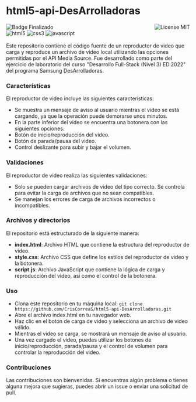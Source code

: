 # html5-api-DesArrolladoras
![Badge Finalizado](https://img.shields.io/badge/STATUS-FINALIZADO-violet)
<img align="right" alt="License MIT" src="https://img.shields.io/badge/LICENSE-MIT-green" /> <br/>
<img alt="html5" src="https://img.shields.io/badge/-HTML5-E34F26?style=flat-square&logo=html5&logoColor=white" />
<img alt="css3" src="https://img.shields.io/badge/-CSS3-1572B6?style=flat-square&logo=css3&logoColor=white" />
<img alt="javascript" src="https://img.shields.io/badge/-JavaScript-F7DF1E?style=flat-square&logo=javascript&logoColor=black" />
<br/><br/>
Este repositorio contiene el código fuente de un reproductor de video que carga y reproduce un archivo de video local utilizando las opciones permitidas por el API Media Source. Fue desarrollado como parte del ejercicio de laboratorio del curso "Desarrollo Full-Stack (Nivel 3) ED.2022" del programa Samsung DesArrolladoras.

### Características
El reproductor de video incluye las siguientes características:

- Se muestra un mensaje de aviso al usuario mientras el video se está cargando, ya que la operación puede demorarse unos minutos.
- En la parte inferior del video se encuentra una botonera con las siguientes opciones:
- Botón de inicio/reproducción del video.
- Botón de parada/pausa del video.
- Control deslizante para subir y bajar el volumen.


### Validaciones
El reproductor de video realiza las siguientes validaciones:

- Solo se pueden cargar archivos de video del tipo correcto. Se controla para evitar la carga de archivos que no sean compatibles.
- Se manejan los errores de carga de archivos incorrectos o incompatibles.

### Archivos y directorios
El repositorio está estructurado de la siguiente manera:

- **index.html**: Archivo HTML que contiene la estructura del reproductor de video.
- **style.css**: Archivo CSS que define los estilos del reproductor de video y la botonera.
- **script.js**: Archivo JavaScript que contiene la lógica de carga y reproducción del video, así como el control de la botonera.

### Uso
- Clona este repositorio en tu máquina local: `git clone https://github.com/CrisCorreaS/html5-api-DesArrolladoras.git`
- Abre el archivo index.html en tu navegador web.
- Haz clic en el botón de carga de video y selecciona un archivo de video válido.
- Mientras el video se carga, se mostrará un mensaje de aviso al usuario.
- Una vez cargado el video, puedes utilizar los botones de inicio/reproducción, parada/pausa y el control de volumen para controlar la reproducción del video.

### Contribuciones
Las contribuciones son bienvenidas. Si encuentras algún problema o tienes alguna mejora que sugieras, puedes abrir un issue o enviar una solicitud de pull.
